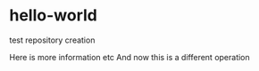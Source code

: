 # hello-world
test repository creation

Here is more information
etc
And now this is a different operation
